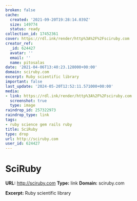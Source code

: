 ```yaml
---
broken: false
cache:
  created: '2021-09-20T19:28:14.039Z'
  size: 149774
  status: ready
collection_id: 17452361
cover: https://rdl.ink/render/http%3A%2F%2Fsciruby.com
creator_ref:
  _id: 624427
  avatar: ''
  email: ''
  name: pitosalas
date: '2021-04-06T13:40:23.128000+00:00'
domain: sciruby.com
excerpt: Ruby scientific library
important: false
last_update: '2024-05-20T12:52:11.571000+00:00'
media:
- link: https://rdl.ink/render/http%3A%2F%2Fsciruby.com
  screenshot: true
  type: image
raindrop_id: 257322973
raindrop_type: link
tags:
- ruby science gem rails ruby
title: SciRuby
type: drop
url: http://sciruby.com
user_id: 624427
---
```


# SciRuby

**URL:** http://sciruby.com
**Type:** link
**Domain:** sciruby.com

**Excerpt:** Ruby scientific library
